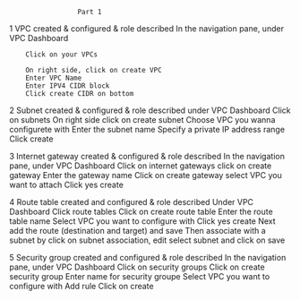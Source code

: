                      Part 1
                     
1 VPC created & configured & role described
        In the navigation pane, under VPC Dashboard
        
        Click on your VPCs 
        
        On right side, click on create VPC 
        Enter VPC Name 
        Enter IPV4 CIDR block
        Click create CIDR on bottom 
        
2 Subnet created & configured & role described
        under VPC Dashboard
        Click on subnets
        On right side click on create subnet
        Choose VPC you wanna configurete with 
        Enter the subnet name 
        Specify a private IP address range
        Click create
        
3 Internet gateway created & configured & role described
        In the navigation pane, under VPC Dashboard
        Click on internet gateways 
        click on create gateway 
        Enter the gateway name
        Click on create gateway
        select VPC you want to attach 
        Click yes create
        
4 Route table created and configured & role described
        Under  VPC Dashboard
        Click route tables
        Click on create route table
        Enter the route table name
        Select VPC you want to configure with
        Click yes create
        Next  add the route (destination and target) and save 
        Then associate with a subnet by click on subnet association, edit select subnet and click on save  
        
5 Security group created and configured & role described
       In the navigation pane, under VPC Dashboard
       Click on security groups
       Click on create security group
       Enter name for security groupe
       Select VPC you want to configure with
       Add rule 
       Click on create

